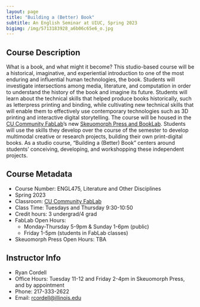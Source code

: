 ```yaml
---
layout: page
title: "Building a (Better) Book"
subtitle: An English Seminar at UIUC, Spring 2023
bigimg: /img/5713183928_a6b06c65e6_o.jpg
---
```


## Course Description

What is a book, and what might it become? This studio-based course will be a historical, imaginative, and experiential introduction to one of the most enduring and influential human technologies, the book. Students will investigate intersections among media, literature, and computation in order to understand the history of the book and imagine its future. Students will learn about the technical skills that helped produce books historically, such as letterpress printing and binding, while cultivating new technical skills that will enable them to effectively use contemporary technologies such as 3D printing and interactive digital storytelling. The course will be housed in the [CU Community FabLab](http://cucfablab.org/)’s new [Skeuomorph Press and BookLab](https://skeuomorph.ischool.illinois.edu/). Students will use the skills they develop over the course of the semester to develop multimodal creative or research projects, building their own print-digital books. As a studio course, “Building a (Better) Book” centers around students’ conceiving, developing, and workshopping these independent projects.

## Course Metadata

+ Course Number: ENGL475, Literature and Other Disciplines
+ Spring 2023
+ Classroom: [CU Community FabLab](http://cucfablab.org/)
+ Class Time: Tuesdays and Thursday 9:30-10:50
+ Credit hours: 3 undergrad/4 grad
+ FabLab Open Hours: 
    + Monday-Thursday 5-9pm & Sunday 1-6pm (public)
    + Friday 1-5pm (students in FabLab classes) 
+ Skeuomorph Press Open Hours: TBA 

## Instructor Info

+ Ryan Cordell
+ Office Hours: Tuesday 11-12 and Friday 2-4pm in Skeuomorph Press, and by appointment
+ Phone: 217-333-2622
+ Email: [rcordell@illinois.edu](mailto:rcordell@illinois.edu)


